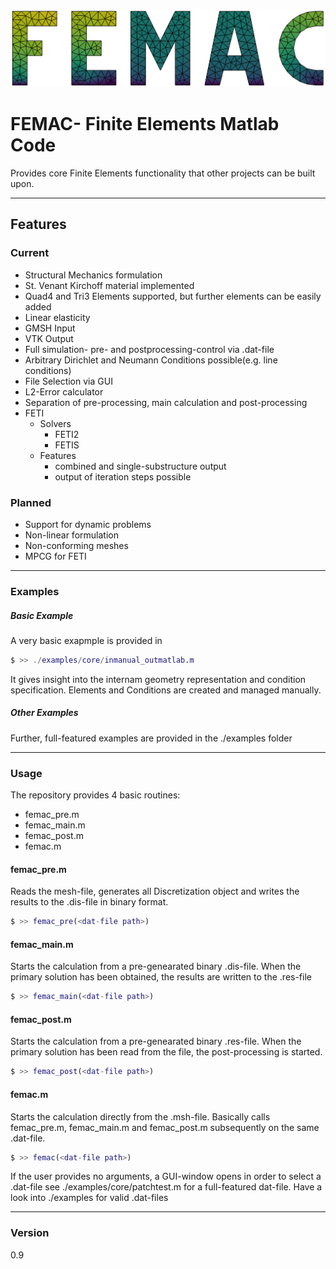 ![Image](./doc/logo_viridis.png)

# FEMAC- Finite Elements Matlab Code

Provides core Finite Elements functionality that other projects can be built upon.
___
## Features
### Current

 - Structural Mechanics formulation
 - St. Venant Kirchoff material implemented
 - Quad4 and Tri3 Elements supported, but further elements can be easily added
 - Linear elasticity
 - GMSH Input
 - VTK Output
 - Full simulation- pre- and postprocessing-control via .dat-file
 - Arbitrary Dirichlet and Neumann Conditions possible(e.g. line conditions)
 - File Selection via GUI
 - L2-Error calculator
 - Separation of pre-processing, main calculation and post-processing
 - FETI
   - Solvers
     - FETI2
     - FETIS
   - Features
     - combined and single-substructure output
     - output of iteration steps possible

### Planned
 - Support for dynamic problems
 - Non-linear formulation
 - Non-conforming meshes
 - MPCG for FETI
___
### Examples

##### Basic Example
A very basic exapmple is provided in
```m
$ >> ./examples/core/inmanual_outmatlab.m
```
It gives insight into the internam geometry representation and condition specification.
Elements and Conditions are created and managed manually.

##### Other Examples
Further, full-featured examples are provided in the ./examples folder

___
### Usage

The repository provides 4 basic routines:
 - femac_pre.m
 - femac_main.m
 - femac_post.m
 - femac.m

#### femac_pre.m
Reads the mesh-file, generates all Discretization object and writes the results to the .dis-file in binary format.
```m
$ >> femac_pre(<dat-file path>)
```

#### femac_main.m
Starts the calculation from a pre-genearated binary .dis-file.
When the primary solution has been obtained, the results are written to the .res-file
```m
$ >> femac_main(<dat-file path>)
```

#### femac_post.m
Starts the calculation from a pre-genearated binary .res-file.
When the primary solution has been read from the file, the post-processing is started.
```m
$ >> femac_post(<dat-file path>)
```

#### femac.m
Starts the calculation directly from the .msh-file.
Basically calls femac_pre.m, femac_main.m and femac_post.m subsequently on the same .dat-file.
```m
$ >> femac(<dat-file path>)
```
If the user provides no arguments, a GUI-window opens in order to select a .dat-file
see ./examples/core/patchtest.m for a full-featured dat-file.
Have a look into ./examples for valid .dat-files
___
### Version
0.9